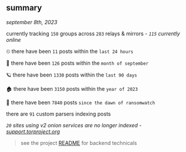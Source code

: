 
## summary
_september 8th, 2023_

currently tracking `158` groups across `283` relays & mirrors - _`115` currently online_

⏲ there have been `11` posts within the `last 24 hours`

🦈 there have been `126` posts within the `month of september`

🪐 there have been `1330` posts within the `last 90 days`

🏚 there have been `3150` posts within the `year of 2023`

🦕 there have been `7840` posts `since the dawn of ransomwatch`

there are `91` custom parsers indexing posts

_`20` sites using v2 onion services are no longer indexed - [support.torproject.org](https://support.torproject.org/onionservices/v2-deprecation/)_

> see the project [README](https://github.com/joshhighet/ransomwatch#ransomwatch--) for backend technicals
